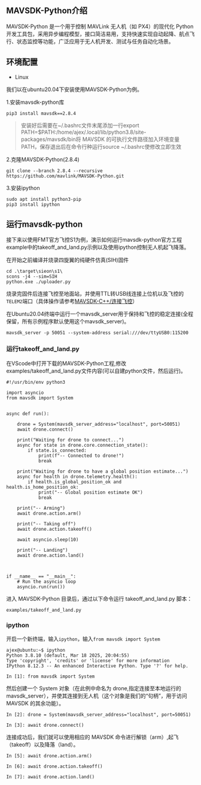 ## MAVSDK-Python介绍
MAVSDK-Python 是一个用于控制 MAVLink 无人机（如 PX4）的现代化 Python 开发工具包，采用异步编程模型，接口简洁易用，支持快速实现自动起降、航点飞行、状态监控等功能，广泛应用于无人机开发、测试与任务自动化场景。

## 环境配置
- Linux

我们以在ubuntu20.04下安装使用MAVSDK-Python为例。

1.安装mavsdk-python库
```
pip3 install mavsdk==2.8.4
```

> 安装好后需要在~/.bashrc文件末尾添加一行export PATH=$PATH:/home/ajex/.local/lib/python3.8/site-packages/mavsdk/bin将 MAVSDK 的可执行文件路径加入环境变量 PATH，保存退出后在命令行种运行source ~/.bashrc使修改立即生效

2.克隆MAVSDK-Python(2.8.4)
```
git clone --branch 2.8.4 --recursive https://github.com/mavlink/MAVSDK-Python.git
```
3.安装ipython
```
sudo apt install python3-pip
pip3 install ipython
```

## 运行mavsdk-python
接下来以使用FMT官方飞控S1为例，演示如何运行mavsdk-python官方工程example中的takeoff_and_land.py示例以及使用ipython控制无人机起飞降落。

在开始之前编译并烧录四旋翼的纯硬件仿真(SIH)固件
```
cd .\target\sieon\s1\
scons -j4 --sim=SIH
python.exe ./uploader.py
```
烧录完固件后连接飞控至地面站，并使用TTL转USB线连接上位机以及飞控的```TELEM2```端口（具体操作请参考[MAVSDK-C++/连接飞控](content_ch/advanced/MAVSDK-C++/quickstart.md#连接飞控)）

在Ubuntu20.04终端中运行一个mavsdk_server用于保持和飞控的稳定连接(全程保留，所有示例程序默认使用这个mavsdk_server)。
```
mavsdk_server -p 50051 --system-address serial:///dev/ttyUSB0:115200
```
### 运行takeoff_and_land.py
在VScode中打开下载的MAVSDK-Python工程,修改examples/takeoff_and_land.py文件内容(可以自建python文件，然后运行)。
```
#!/usr/bin/env python3

import asyncio
from mavsdk import System


async def run():

    drone = System(mavsdk_server_address="localhost", port=50051)
    await drone.connect()

    print("Waiting for drone to connect...")
    async for state in drone.core.connection_state():
        if state.is_connected:
            print(f"-- Connected to drone!")
            break

    print("Waiting for drone to have a global position estimate...")
    async for health in drone.telemetry.health():
        if health.is_global_position_ok and health.is_home_position_ok:
            print("-- Global position estimate OK")
            break

    print("-- Arming")
    await drone.action.arm()

    print("-- Taking off")
    await drone.action.takeoff()

    await asyncio.sleep(10)

    print("-- Landing")
    await drone.action.land()



if __name__ == "__main__":
    # Run the asyncio loop
    asyncio.run(run())

```
进入 MAVSDK-Python 目录后，通过以下命令运行 takeoff_and_land.py 脚本：
```
examples/takeoff_and_land.py 
```
### ipython
开启一个新终端，输入`ipython`，输入`from mavsdk import System`
```
ajex@ubuntu:~$ ipython
Python 3.8.10 (default, Mar 18 2025, 20:04:55) 
Type 'copyright', 'credits' or 'license' for more information
IPython 8.12.3 -- An enhanced Interactive Python. Type '?' for help.

In [1]: from mavsdk import System
```
然后创建一个 System 对象（在此例中命名为 drone,指定连接至本地运行的mavsdk_server），并使其连接到无人机（这个对象是我们的“句柄”，用于访问 MAVSDK 的其余功能）。
```
In [2]: drone = System(mavsdk_server_address="localhost", port=50051)

In [3]: await drone.connect()
```
连接成功后，我们就可以使用相应的 MAVSDK 命令进行解锁（arm）,起飞（takeoff）以及降落（land）。
```
In [5]: await drone.action.arm()

In [6]: await drone.action.takeoff()

In [7]: await drone.action.land()
```